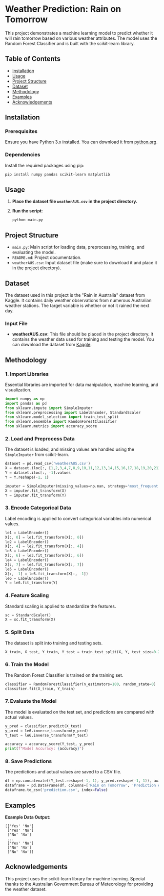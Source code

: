 # Weather Prediction: Rain on Tomorrow

This project demonstrates a machine learning model to predict whether it will rain tomorrow based on various weather attributes. The model uses the Random Forest Classifier and is built with the scikit-learn library.

## Table of Contents

- [Installation](#installation)
- [Usage](#usage)
- [Project Structure](#project-structure)
- [Dataset](#dataset)
- [Methodology](#methodology)
- [Examples](#examples)
- [Acknowledgements](#acknowledgements)

## Installation

### Prerequisites

Ensure you have Python 3.x installed. You can download it from [python.org](https://www.python.org/).

### Dependencies

Install the required packages using pip:

```sh
pip install numpy pandas scikit-learn matplotlib
```

## Usage

1. **Place the dataset file `weatherAUS.csv` in the project directory.**

2. **Run the script:**

   ```sh
   python main.py
   ```

## Project Structure

- `main.py`: Main script for loading data, preprocessing, training, and evaluating the model.
- `README.md`: Project documentation.
- `weatherAUS.csv`: Input dataset file (make sure to download it and place it in the project directory).

## Dataset

The dataset used in this project is the "Rain in Australia" dataset from Kaggle. It contains daily weather observations from numerous Australian weather stations. The target variable is whether or not it rained the next day.

### Input File

- **weatherAUS.csv**: This file should be placed in the project directory. It contains the weather data used for training and testing the model. You can download the dataset from [Kaggle](https://www.kaggle.com/datasets/jsphyg/weather-dataset-rattle-package).

## Methodology

### 1. Import Libraries

Essential libraries are imported for data manipulation, machine learning, and visualization.

```python
import numpy as np
import pandas as pd
from sklearn.impute import SimpleImputer
from sklearn.preprocessing import LabelEncoder, StandardScaler
from sklearn.model_selection import train_test_split
from sklearn.ensemble import RandomForestClassifier
from sklearn.metrics import accuracy_score
```

### 2. Load and Preprocess Data

The dataset is loaded, and missing values are handled using the `SimpleImputer` from scikit-learn.

```python
dataset = pd.read_csv('weatherAUS.csv')
X = dataset.iloc[:, [1,2,3,4,7,8,9,10,11,12,13,14,15,16,17,18,19,20,21]].values
Y = dataset.iloc[:, -1].values
Y = Y.reshape(-1, 1)

imputer = SimpleImputer(missing_values=np.nan, strategy='most_frequent')
X = imputer.fit_transform(X)
Y = imputer.fit_transform(Y)
```

### 3. Encode Categorical Data

Label encoding is applied to convert categorical variables into numerical values.

```python
le1 = LabelEncoder()
X[:, 0] = le1.fit_transform(X[:, 0])
le2 = LabelEncoder()
X[:, 4] = le2.fit_transform(X[:, 4])
le3 = LabelEncoder()
X[:, 6] = le3.fit_transform(X[:, 6])
le4 = LabelEncoder()
X[:, 7] = le4.fit_transform(X[:, 7])
le5 = LabelEncoder()
X[:, -1] = le5.fit_transform(X[:, -1])
le6 = LabelEncoder()
Y = le6.fit_transform(Y)
```

### 4. Feature Scaling

Standard scaling is applied to standardize the features.

```python
sc = StandardScaler()
X = sc.fit_transform(X)
```

### 5. Split Data

The dataset is split into training and testing sets.

```python
X_train, X_test, Y_train, Y_test = train_test_split(X, Y, test_size=0.2, random_state=0)
```

### 6. Train the Model

The Random Forest Classifier is trained on the training set.

```python
classifier = RandomForestClassifier(n_estimators=100, random_state=0)
classifier.fit(X_train, Y_train)
```

### 7. Evaluate the Model

The model is evaluated on the test set, and predictions are compared with actual values.

```python
y_pred = classifier.predict(X_test)
y_pred = le6.inverse_transform(y_pred)
Y_test = le6.inverse_transform(Y_test)

accuracy = accuracy_score(Y_test, y_pred)
print(f"Model Accuracy: {accuracy}")
```

### 8. Save Predictions

The predictions and actual values are saved to a CSV file.

```python
df = np.concatenate((Y_test.reshape(-1, 1), y_pred.reshape(-1, 1)), axis=1)
dataframe = pd.DataFrame(df, columns=['Rain on Tomorrow', 'Prediction of Rain'])
dataframe.to_csv('prediction.csv', index=False)
```

## Examples

**Example Data Output:**

```
[['Yes' 'No']
 ['Yes' 'No']
 ['No' 'No']
 ...
 ['Yes' 'No']
 ['No' 'No']
 ['No' 'No']]
```

## Acknowledgements

This project uses the scikit-learn library for machine learning. Special thanks to the Australian Government Bureau of Meteorology for providing the weather dataset.
